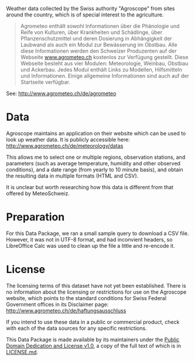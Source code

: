 Weather data collected by the Swiss authority "Agroscope" from sites around the country, which is of special interest to the agriculture.

> Agrometeo enthält sowohl Informationen über die Phänologie und Reife von Kulturen, über Krankheiten und Schädlinge, über Pflanzenschutzmittel und deren Dosierung in Abhängigkeit der Laubwand als auch ein Modul zur Bewässerung im Obstbau. Alle diese Informationen werden den Schweizer Produzenten auf der Webseite www.agrometeo.ch kostenlos zur Verfügung gestellt. Diese Webseite besteht aus vier Modulen:  Meteorologie, Weinbau, Obstbau und Ackerbau. Jedes Modul enthält Links zu Modellen, Hilfsmitteln und Informationen. Einige allgemeine Informationen sind auch auf der Startseite verfügbar.

See: http://www.agrometeo.ch/de/agrometeo

# Data

Agroscope maintains an application on their website which can be used to look up weather data. It is publicly accessible here: http://www.agrometeo.ch/de/meteorology/datas

This allows me to select one or multiple regions, observation stations, and parameters (such as average temperature, humidity and other observed conditions), and a date range (from yearly to 10 minute basis), and obtain the resulting data in multiple formats (HTML and CSV).

It is unclear but worth researching how this data is different from that offered by MeteoSchweiz.

# Preparation

For this Data Package, we ran a small sample query to download a CSV file. However, it was not in UTF-8 format, and had inconvient headers, so LibreOffice Calc was used to clean up the file a little and re-encode it.

# License

The licensing terms of this dataset have not yet been established. There is no information about the licensing or restrictions for use on the Agroscope website, which points to the standard conditions for Swiss Federal Government offices in its Disclaimer page: http://www.agrometeo.ch/de/haftungsausschluss

If you intend to use these data in a public or commercial product, check with each of the data sources for any specific restrictions.

This Data Package is made available by its maintainers under the [Public Domain Dedication and License v1.0](http://www.opendatacommons.org/licenses/pddl/1.0/), a copy of the full text of which is in [LICENSE.md](LICENSE.md).
